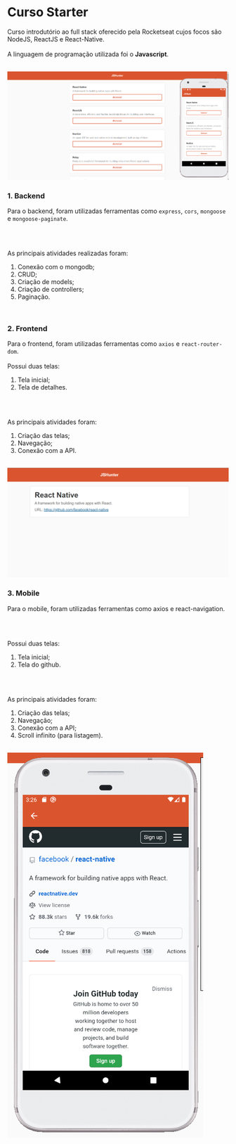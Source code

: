 # Curso Starter

Curso introdutório ao full stack oferecido pela Rocketseat cujos focos são NodeJS, ReactJS e React-Native.
<br>
<br>
A linguagem de programação utilizada foi o **Javascript**.

<br>
<img src="/uploads/foto1.png">
<br>

### 1. Backend

Para o backend, foram utilizadas ferramentas como `express`, `cors`, `mongoose` e `mongoose-paginate`.

<br>
<br>

As principais atividades realizadas foram:
  1. Conexão com o mongodb;
  2. CRUD;
  3. Criação de models;
  4. Criação de controllers;
  5. Paginação.

<br>

### 2. Frontend

Para o frontend, foram utilizadas ferramentas como `axios` e `react-router-dom`.
<br>
<br>
Possui duas telas: 
  1. Tela inicial;
  2. Tela de detalhes. 
  
<br>
<br>

As principais atividades foram:
  1. Criação das telas;
  2. Navegação;
  3. Conexão com a API.

<br>
<img src="/uploads/foto2.png">
<br>

### 3. Mobile

Para o mobile, foram utilizadas ferramentas como axios e react-navigation. 

<br>
<br>

Possui duas telas: 
  1. Tela inicial;
  2. Tela do github. 
  
<br>
<br>

As principais atividades foram:
  1. Criação das telas;
  2. Navegação;
  3. Conexão com a API;
  4. Scroll infinito (para listagem).

<br>
<img src="/uploads/foto3.png">
